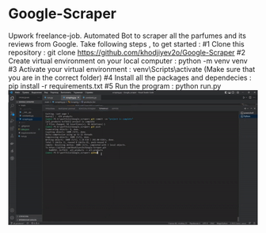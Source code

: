 # Google-Scraper
Upwork freelance-job. Automated Bot to scraper all the parfumes and its reviews from Google.
Take following steps , to get started :
#1  Clone this repository : git clone https://github.com/khodjiyev2o/Google-Scraper
#2 Create virtual environment on your local computer : python -m venv venv 
#3 Activate your virtual environment : venv\Scripts\activate (Make sure that you are in the correct folder)
#4 Install all the packages and dependecies : pip install -r requirements.txt
#5 Run the program : python run.py
<img src="https://github.com/khodjiyev2o/Google-Scraper/blob/main/scraper.gif"/>

